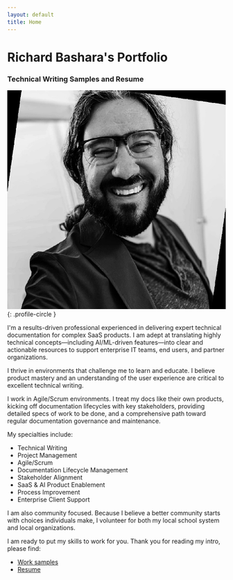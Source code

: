 ```yaml
---
layout: default
title: Home
---
```


# Richard Bashara's Portfolio
### Technical Writing Samples and Resume

![Richard Bashara, Technical Writer](./assets/images/me.jpg){: .profile-circle }

I'm a results-driven professional experienced in delivering expert technical documentation for complex SaaS products. I am adept at translating highly technical concepts—including AI/ML-driven features—into clear and actionable resources to support enterprise IT teams, end users, and partner organizations. 

I thrive in environments that challenge me to learn and educate. I believe product mastery and an understanding of the user experience are critical to excellent technical writing. 

I work in Agile/Scrum environments. I treat my docs like their own products, kicking off documentation lifecycles with key stakeholders, providing detailed specs of work to be done, and a comprehensive path toward regular documentation governance and maintenance. 

My specialties include: 
* Technical Writing 
* Project Management 
* Agile/Scrum 
* Documentation Lifecycle Management 
* Stakeholder Alignment 
* SaaS & AI Product Enablement 
* Process Improvement 
* Enterprise Client Support

I am also community focused. Because I believe a better community starts with choices individuals make, I volunteer for both my local school system and local organizations.

I am ready to put my skills to work for you. Thank you for reading my intro, please find:

* [Work samples](work_samples.html)
* [Resume](resume.html)